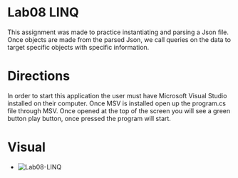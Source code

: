 # Lab08 LINQ
This assignment was made to practice instantiating and parsing a Json file. Once objects are made from the parsed Json, we call queries on the data to target specific objects with specific information.
# Directions
In order to start this application the user must have Microsoft Visual Studio installed on their computer. Once MSV is installed open up the program.cs file through MSV. Once opened at the top of the screen you will see a green button play button, once pressed the program will start.
# Visual
- ![Lab08-LINQ](https://puu.sh/AHepz/c8a3c408d5.png)
